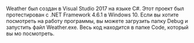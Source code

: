 Weather был создан в Visual Studio 2017 на языке C#. Этот проект был протестирован с .NET Framework 4.6.1 в Windows 10. Если вы хотите посмотреть на работу программы, вы можете загрузить папку Debug и запустить файл Weather.exe. Весь код находится в папке Code, который вы мо посмотреть.
